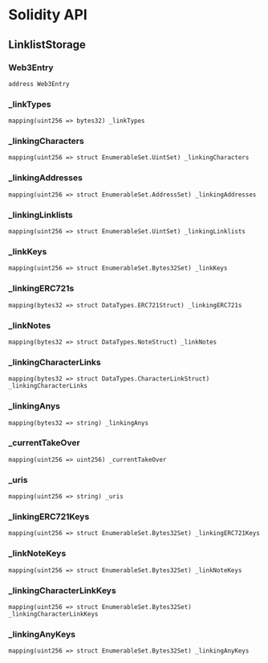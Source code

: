 # Solidity API

## LinklistStorage

### Web3Entry

```solidity
address Web3Entry
```

### _linkTypes

```solidity
mapping(uint256 => bytes32) _linkTypes
```

### _linkingCharacters

```solidity
mapping(uint256 => struct EnumerableSet.UintSet) _linkingCharacters
```

### _linkingAddresses

```solidity
mapping(uint256 => struct EnumerableSet.AddressSet) _linkingAddresses
```

### _linkingLinklists

```solidity
mapping(uint256 => struct EnumerableSet.UintSet) _linkingLinklists
```

### _linkKeys

```solidity
mapping(uint256 => struct EnumerableSet.Bytes32Set) _linkKeys
```

### _linkingERC721s

```solidity
mapping(bytes32 => struct DataTypes.ERC721Struct) _linkingERC721s
```

### _linkNotes

```solidity
mapping(bytes32 => struct DataTypes.NoteStruct) _linkNotes
```

### _linkingCharacterLinks

```solidity
mapping(bytes32 => struct DataTypes.CharacterLinkStruct) _linkingCharacterLinks
```

### _linkingAnys

```solidity
mapping(bytes32 => string) _linkingAnys
```

### _currentTakeOver

```solidity
mapping(uint256 => uint256) _currentTakeOver
```

### _uris

```solidity
mapping(uint256 => string) _uris
```

### _linkingERC721Keys

```solidity
mapping(uint256 => struct EnumerableSet.Bytes32Set) _linkingERC721Keys
```

### _linkNoteKeys

```solidity
mapping(uint256 => struct EnumerableSet.Bytes32Set) _linkNoteKeys
```

### _linkingCharacterLinkKeys

```solidity
mapping(uint256 => struct EnumerableSet.Bytes32Set) _linkingCharacterLinkKeys
```

### _linkingAnyKeys

```solidity
mapping(uint256 => struct EnumerableSet.Bytes32Set) _linkingAnyKeys
```

